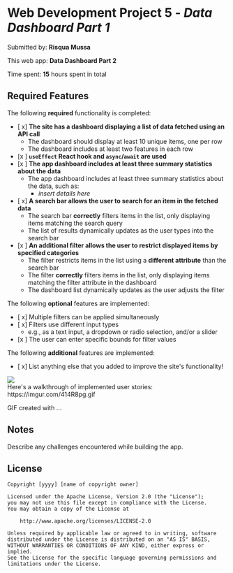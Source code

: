 # Web Development Project 5 - *Data Dashboard Part 1*

Submitted by: **Risqua Mussa**

This web app: **Data Dashboard Part 2**

Time spent: **15** hours spent in total

## Required Features

The following **required** functionality is completed:

- [ x] **The site has a dashboard displaying a list of data fetched using an API call**
  - The dashboard should display at least 10 unique items, one per row
  - The dashboard includes at least two features in each row
- [x ] **`useEffect` React hook and `async`/`await` are used**
- [x ] **The app dashboard includes at least three summary statistics about the data** 
  - The app dashboard includes at least three summary statistics about the data, such as:
    - *insert details here*
- [ x] **A search bar allows the user to search for an item in the fetched data**
  - The search bar **correctly** filters items in the list, only displaying items matching the search query
  - The list of results dynamically updates as the user types into the search bar
- [x ] **An additional filter allows the user to restrict displayed items by specified categories**
  - The filter restricts items in the list using a **different attribute** than the search bar 
  - The filter **correctly** filters items in the list, only displaying items matching the filter attribute in the dashboard
  - The dashboard list dynamically updates as the user adjusts the filter

The following **optional** features are implemented:

- [ x] Multiple filters can be applied simultaneously
- [ x] Filters use different input types
  - e.g., as a text input, a dropdown or radio selection, and/or a slider
- [x ] The user can enter specific bounds for filter values

The following **additional** features are implemented:

* [ x] List anything else that you added to improve the site's functionality!

<div>
    <a href="https://www.loom.com/share/f78f4310f4c0492f8882a246ea2b54d3">
     </a>
    <a href="https://www.loom.com/share/f78f4310f4c0492f8882a246ea2b54d3">
      <img style="max-width:300px;" src="https://cdn.loom.com/sessions/thumbnails/f78f4310f4c0492f8882a246ea2b54d3-ac750d735a385bda-full-play.gif">
    </a>
  </div>
Here's a walkthrough of implemented user stories:
https://imgur.com/414R8pg.gif

<!-- Replace this with whatever GIF tool you used! -->
GIF created with ...  
<!-- Recommended tools:
[Kap](https://getkap.co/) for macOS
[ScreenToGif](https://www.screentogif.com/) for Windows
[peek](https://github.com/phw/peek) for Linux. -->

## Notes

Describe any challenges encountered while building the app.

## License

    Copyright [yyyy] [name of copyright owner]

    Licensed under the Apache License, Version 2.0 (the "License");
    you may not use this file except in compliance with the License.
    You may obtain a copy of the License at

        http://www.apache.org/licenses/LICENSE-2.0

    Unless required by applicable law or agreed to in writing, software
    distributed under the License is distributed on an "AS IS" BASIS,
    WITHOUT WARRANTIES OR CONDITIONS OF ANY KIND, either express or implied.
    See the License for the specific language governing permissions and
    limitations under the License.

